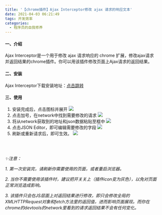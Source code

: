 ```yaml
---
title: '【chrome插件】Ajax Interceptor修改 ajax 请求的响应文本'
date: 2021-04-03 06:21:49
tags: 开发效率
categories:
  - 程序员的自我修养
---
```

  <meta name="referrer" content="no-referrer">

#### 一、介绍
Ajax Interceptor是一个用于修改 ajax 请求响应的 chrome 扩展，修改ajax请求并返回结果的chrome插件。你可以用该插件修改页面上Ajax请求的返回结果。

#### 二、安装
Ajax Interceptor下载安装地址：[点击跳转](https://chrome.google.com/webstore/detail/ajax-interceptor/nhpjggchkhnlbgdfcbgpdpkifemomkpg?hl=zh-CN)

#### 三、使用
1. 安装完成后，点击图标并展开
![](https://upload-images.jianshu.io/upload_images/20892169-a70b52f7a5a767e1.png?imageMogr2/auto-orient/strip%7CimageView2/2/w/1240)
2. 点击加号，在network中找到需要修改的请求
![](https://upload-images.jianshu.io/upload_images/20892169-21e15d48c92accc3.png?imageMogr2/auto-orient/strip%7CimageView2/2/w/1240)
3. 将从network获取到的地址和json数据粘贴至框中
![](https://upload-images.jianshu.io/upload_images/20892169-0cea7d65b83b5dc2.png?imageMogr2/auto-orient/strip%7CimageView2/2/w/1240)
4. 点击JSON Editor，即可编辑需要修改的字段
![](https://upload-images.jianshu.io/upload_images/20892169-b2f9a2de34dc01a1.png?imageMogr2/auto-orient/strip%7CimageView2/2/w/1240)
5. 刷新或重新请求后，即可生效。
![](https://upload-images.jianshu.io/upload_images/20892169-131b0c841a7cd5e7.png?imageMogr2/auto-orient/strip%7CimageView2/2/w/1240)
<br>
<br>

*✨注意：*

*1. 第一次安装完，请刷新你需要使用的页面，或者重启浏览器。*

*2. 当你不需要使用该插件时，建议把开关关上（插件icon变为灰色），以免对页面正常浏览造成影响。*

*3. 该插件只会在JS层面上对返回结果进行修改，即只会修改全局的XMLHTTPRequest对象和fetch方法里的返回值，进而影响页面展现。而你在chrome的devtools的network里看到的请求返回结果不会有任何变化。*
